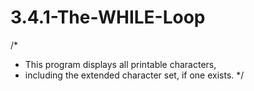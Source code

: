 # 3.4.1-The-WHILE-Loop
/*
* This program displays all printable characters,
* including the extended character set, if one exists.
*/
